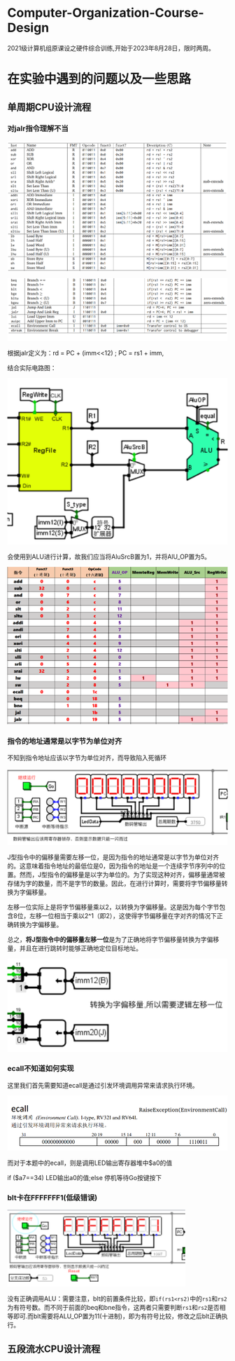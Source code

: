 # Computer-Organization-Course-Design

2021级计算机组原课设之硬件综合训练,开始于2023年8月28日，限时两周。

# 在实验中遇到的问题以及一些思路

## 单周期CPU设计流程

### 对jalr指令理解不当

![p0](photo/p0.png)

![p1.png](photo\p1.png)

根据jalr定义为：rd = PC + (imm<<12) ; PC = rs1 + imm,

结合实际电路图：

![p2.png](photo\p2.png)

会使用到ALU进行计算，故我们应当将AluSrcB置为1，并将AlU_OP置为5。

![p3.png](photo\p3.png)

### 指令的地址通常是以**字节**为单位对齐

不知到指令地址应该以字节为单位对齐，而导致陷入死循环

![p4.png](photo/p4.png)

J型指令中的偏移量需要左移一位，是因为指令的地址通常是以字节为单位对齐的。这意味着指令地址的最低位是0，因为指令的地址是一个连续字节序列中的位置。然而，J型指令的偏移量是以字为单位的。为了实现这种对齐，偏移量通常被存储为字的数量，而不是字节的数量。因此，在进行计算时，需要将字节偏移量转换为字偏移量。

左移一位实际上是将字节偏移量乘以2，以转换为字偏移量。这是因为每个字节包含8位，左移一位相当于乘以2^1（即2），这使得字节偏移量在字对齐的情况下正确转换为字偏移量。

总之，**将J型指令中的偏移量左移一位**是为了正确地将字节偏移量转换为字偏移量，并且在进行跳转时能够正确地定位目标地址。

![p5](photo/p5.png)

### ecall不知道如何实现

这里我们首先需要知道ecall是通过引发环境调用异常来请求执行环境。

![p6](photo/p6.png)

而对于本题中的ecall，则是调用LED输出寄存器堆中$a0的值

if ($a7==34) LED输出a0的值;else 停机等待Go按键按下

### blt卡在FFFFFFF1(低级错误)

![p7](photo/p7.png)

没有正确调用ALU：需要注意，blt的前置条件比较，即`if(rs1<rs2)`中的`rs1`和`rs2`为有符号数。而不同于前面的beq和bne指令，这两者只需要判断`rs1`和`rs2`是否相等即可.而blt需要将ALU_OP置为11(十进制)，即为有符号比较，修改之后blt正确执行。

## 五段流水CPU设计流程
